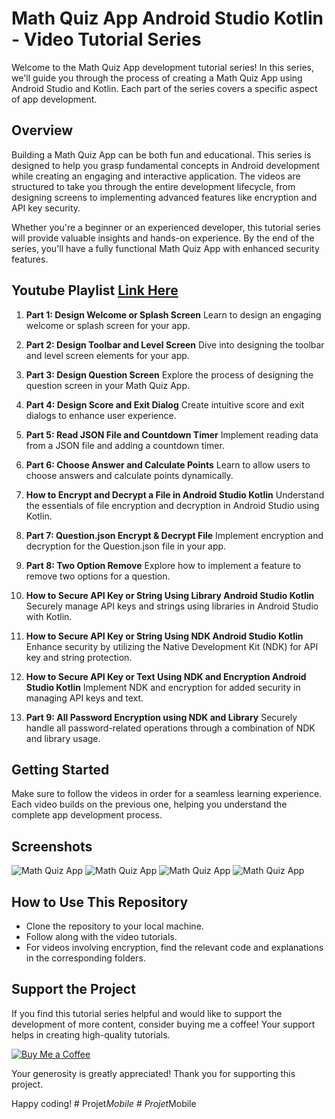 # Math Quiz App Android Studio Kotlin - Video Tutorial Series

Welcome to the Math Quiz App development tutorial series! In this series, we'll guide you through the process of creating a Math Quiz App using Android Studio and Kotlin. Each part of the series covers a specific aspect of app development.

## Overview

Building a Math Quiz App can be both fun and educational. This series is designed to help you grasp fundamental concepts in Android development while creating an engaging and interactive application. The videos are structured to take you through the entire development lifecycle, from designing screens to implementing advanced features like encryption and API key security.

Whether you're a beginner or an experienced developer, this tutorial series will provide valuable insights and hands-on experience. By the end of the series, you'll have a fully functional Math Quiz App with enhanced security features.

## Youtube Playlist [Link Here](https://youtube.com/playlist?list=PLlSuJy9SfzvHpc1-IcBTbZnyeBoVCynPE)

1. **Part 1: Design Welcome or Splash Screen**
   Learn to design an engaging welcome or splash screen for your app.

3. **Part 2: Design Toolbar and Level Screen**
   Dive into designing the toolbar and level screen elements for your app.

4. **Part 3: Design Question Screen**
   Explore the process of designing the question screen in your Math Quiz App.

5. **Part 4: Design Score and Exit Dialog**
   Create intuitive score and exit dialogs to enhance user experience.

6. **Part 5: Read JSON File and Countdown Timer**
   Implement reading data from a JSON file and adding a countdown timer.

7. **Part 6: Choose Answer and Calculate Points**
   Learn to allow users to choose answers and calculate points dynamically.

8. **How to Encrypt and Decrypt a File in Android Studio Kotlin**
   Understand the essentials of file encryption and decryption in Android Studio using Kotlin.

9. **Part 7: Question.json Encrypt & Decrypt File**
   Implement encryption and decryption for the Question.json file in your app.

10. **Part 8: Two Option Remove**
   Explore how to implement a feature to remove two options for a question.

11. **How to Secure API Key or String Using Library Android Studio Kotlin**
    Securely manage API keys and strings using libraries in Android Studio with Kotlin.

12. **How to Secure API Key or String Using NDK Android Studio Kotlin**
    Enhance security by utilizing the Native Development Kit (NDK) for API key and string protection.

13. **How to Secure API Key or Text Using NDK and Encryption Android Studio Kotlin**
    Implement NDK and encryption for added security in managing API keys and text.

14. **Part 9: All Password Encryption using NDK and Library**
    Securely handle all password-related operations through a combination of NDK and library usage.

## Getting Started

Make sure to follow the videos in order for a seamless learning experience. Each video builds on the previous one, helping you understand the complete app development process.

## Screenshots

![Math Quiz App](screenshot/img1.png)
![Math Quiz App](screenshot/img2.png)
![Math Quiz App](screenshot/img3.png)
![Math Quiz App](screenshot/img4.png)

## How to Use This Repository

- Clone the repository to your local machine.
- Follow along with the video tutorials.
- For videos involving encryption, find the relevant code and explanations in the corresponding folders.


## Support the Project

If you find this tutorial series helpful and would like to support the development of more content, consider buying me a coffee! Your support helps in creating high-quality tutorials.

[![Buy Me a Coffee](https://img.shields.io/badge/Buy%20Me%20a%20Coffee-Donate-orange?style=for-the-badge&logo=buy-me-a-coffee)](https://www.buymeacoffee.com/codingmeet)

Your generosity is greatly appreciated! Thank you for supporting this project.

Happy coding!
#   P r o j e t _ M o b i l e  
 #   P r o j e t _ M o b i l e  
 